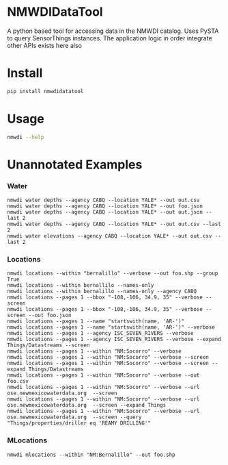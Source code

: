 # NMWDIDataTool
A python based tool for accessing data in the NMWDI catalog. Uses PySTA to query SensorThings instances. 
The application logic in order integrate other APIs exists here also


# Install

```sh
pip install nmwdidatatool
```

# Usage
```sh
nmwdi --help
```

# Unannotated Examples
### Water
```
nmwdi water depths --agency CABQ --location YALE* --out out.csv
nmwdi water depths --agency CABQ --location YALE* --out foo.json
nmwdi water depths --agency CABQ --location YALE* --out out.json --last 2
nmwdi water depths --agency CABQ --location YALE* --out out.csv --last 2
nmwdi water elevations --agency CABQ --location YALE* --out out.csv --last 2
```
### Locations
```
nmwdi locations --within "bernalillo" --verbose --out foo.shp --group True
nmwdi locations --within bernallilo --names-only
nmwdi locations --within bernalillo --names-only --agency CABQ
nmwdi locations --pages 1 --bbox "-108,-106, 34.9, 35" --verbose --screen 
nmwdi locations --pages 1 --bbox "-108,-106, 34.9, 35" --verbose --screen --out foo.json
nmwdi locations --pages 1 --name "startswith(name, 'AR-')"
nmwdi locations --pages 1 --name "startswith(name, 'AR-')" --verbose
nmwdi locations --pages 1 --agency ISC_SEVEN_RIVERS --verbose
nmwdi locations --pages 1 --agency ISC_SEVEN_RIVERS --verbose --expand Things/Datastreams --screen
nmwdi locations --pages 1 --within "NM:Socorro" --verbose
nmwdi locations --pages 1 --within "NM:Socorro" --verbose --screen
nmwdi locations --pages 1 --within "NM:Socorro" --verbose --screen --expand Things/Datastreams
nmwdi locations --pages 1 --within "NM:Socorro" --verbose --out foo.csv
nmwdi locations --pages 1 --within "NM:Socorro" --verbose --url ose.newmexicowaterdata.org  --screen
nmwdi locations --pages 1 --within "NM:Socorro" --verbose --url ose.newmexicowaterdata.org  --screen --expand Things
nmwdi locations --pages 1 --within "NM:Socorro" --verbose --url ose.newmexicowaterdata.org  --screen --query "Things/properties/driller eq 'REAMY DRILLING'"
```

### MLocations
```
nmwdi mlocations --within "NM:Bernalillo" --out foo.shp 
```
